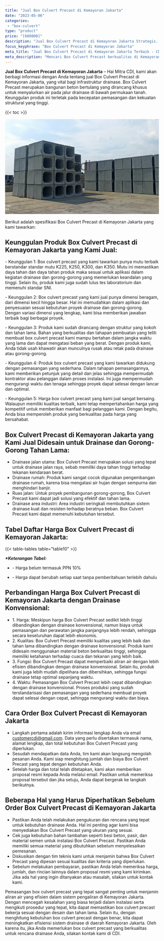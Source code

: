 ```yaml
---
title: "Jual Box Culvert Precast di Kemayoran Jakarta"
date: "2023-05-06"
categories:
 - "box-culvert"
type: "product"
price: "[600000]"
description: "Jual Box Culvert Precast di Kemayoran Jakarta Strategis. Box Culvert Precast ini menjadi solusi utama dalam proyek pembangunan sebagai saluran drainase yang prima dan tahan lama. Konsultasikan kebutuhan Anda sekarang."
focus_keyphrase: "Box Culvert Precast di Kemayoran Jakarta"
meta_title: "Jual Box Culvert Precast di Kemayoran Jakarta Terbaik - CDI"
meta_description: "Mencari Box Culvert Precast berkualitas di Kemayoran Jakarta? Kami adalah solusi tepat dengan penawaran kompetitif. Dapatkan informasi sekarang."
---
```


**Jual Box Culvert Precast di Kemayoran Jakarta** – Hai Mitra CDI, kami akan berbagi informasi dengan Anda tentang jual Box Culvert Precast di Kemayoran Jakarta, yang vital bagi infrastruktur drainase. Box Culvert Precast merupakan bangunan beton bertulang yang dirancang khusus untuk menyalurkan air pada jalur drainase di bawah permukaan tanah. Keunggulan produk ini terletak pada kecepatan pemasangan dan kekuatan struktural yang tinggi.

{{< toc >}}

![Jual Box Culvert Precast di Kemayoran Jakarta](/images/box-culvert/box-culvert-31.jpg)

Berikut adalah spesifikasi Box Culvert Precast di Kemayoran Jakarta yang kami tawarkan: 

## Keunggulan Produk Box Culvert Precast di Kemayoran Jakarta yang Kami Jual:

\- Keunggulan 1: Box culvert precast yang kami tawarkan punya mutu terbaik berstandar standar mutu K225, K250, K300, dan K350. Mutu ini memastikan daya tahan dan daya tahan produk maka sesuai untuk aplikasi dalam kegiatan drainase dan gorong-gorong yang memerlukan keandalan yang tinggi. Selain itu, produk kami juga sudah lulus tes laboratorium dan memenuhi standar SNI.

\- Keunggulan 2: Box culvert precast yang kami jual punya dimensi beragam, dari dimensi kecil hingga besar. Hal ini memudahkan dalam aplikasi dan penyesuaian sesuai kebutuhan proyek drainase dan gorong-gorong. Dengan variasi dimensi yang lengkap, kami bisa memberikan jawaban terbaik bagi berbagai proyek.

\- Keunggulan 3: Produk kami sudah dirancang dengan struktur yang kokoh dan tahan lama. Bahan yang berkualitas dan tahapan pembuatan yang teliti membuat box culvert precast kami mampu bertahan dalam jangka waktu yang lama dan dapat mengatasi beban yang berat. Dengan produk kami, Anda tidak usah khawatir akan munculnya rusak atau retak pada drainase atau gorong-gorong.

\- Keunggulan 4: Produk box culvert precast yang kami tawarkan didukung dengan pemasangan yang sederhana. Dalam tahapan pemasangannya, kami memberikan petunjuk yang detail dan jelas sehingga mempermudah kontraktor atau pelanggan dalam proses instalasi. Ini juga mempermudah mengurangi waktu dan tenaga sehingga proyek dapat selesai dengan lancar dan optimal.

\- Keunggulan 5: Harga box culvert precast yang kami jual sangat bersaing. Walaupun memiliki kualitas terbaik, kami tetap mempertahankan harga yang kompetitif untuk memberikan manfaat bagi pelanggan kami. Dengan begitu, Anda bisa memperoleh produk yang berkualitas pada harga yang bersahabat.

## Box Culvert Precast di Kemayoran Jakarta yang Kami Jual Didesain untuk Drainase dan Gorong-Gorong Tahan Lama:

*   Drainase jalan utama: Box Culvert Precast merupakan solusi yang tepat untuk drainase jalan raya, sebab memiliki daya tahan tinggi terhadap tekanan kendaraan berat.
*   Drainase rumah: Produk kami sangat cocok digunakan pengembangan drainase rumah, karena bisa mengatasi air hujan dengan sempurna dan menghindari banjir.
*   Ruas jalan: Untuk proyek pembangunan gorong-gorong, Box Culvert Precast kami dapat jadi solusi yang efektif dan tahan lama.
*   Drainase area industri: Area industri seringkali membutuhkan sistem drainase kuat dan resisten terhadap beratnya beban. Box Culvert Precast kami dapat memenuhi kebutuhan tersebut.

## Tabel Daftar Harga Box Culvert Precast di Kemayoran Jakarta:

{{< table-tables table="table10" >}}

**_\*Keterangan Tabel:_**

*   \- Harga belum termasuk PPN 10%

*   \- Harga dapat berubah setiap saat tanpa pemberitahuan terlebih dahulu

## Perbandingan Harga Box Culvert Precast di Kemayoran Jakarta dengan Drainase Konvensional:

*   1\. Harga: Meskipun harga Box Culvert Precast sedikit lebih tinggi dibandingkan dengan drainase konvensional, namun biaya untuk pemasangan dan perawatan jangka panjangnya lebih rendah, sehingga secara keseluruhan dapat lebih ekonomis.
*   2\. Kualitas: Box Culvert Precast memiliki kualitas yang lebih baik dan tahan lama dibandingkan dengan drainase konvensional. Produk kami didesain menggunakan material beton berkualitas tinggi, sehingga memiliki ketahanan terhadap cuaca dan tekanan yang lebih baik.
*   3\. Fungsi: Box Culvert Precast dapat memperbaiki aliran air dengan lebih efisien dibandingkan dengan drainase konvensional. Selain itu, produk kami juga lebih mudah dipelihara dan dibersihkan, sehingga fungsi drainase tetap optimal sepanjang waktu.
*   4\. Waktu: Pemasangan Box Culvert Precast lebih cepat dibandingkan dengan drainase konvensional. Proses produksi yang sudah terstandarisasi dan pemasangan yang sederhana membuat proyek dapat selesai dengan cepat, sehingga mengurangi waktu dan biaya.

## Cara Order Box Culvert Precast di Kemayoran Jakarta

*   Langkah pertama adalah kirim informasi lengkap Anda via email customercdi@gmail.com. Data yang perlu disertakan termasuk nama, alamat lengkap, dan total kebutuhan Box Culvert Precast yang diperlukan.
*   Sesudah mendapatkan data Anda, tim kami akan langsung mengolah pesanan Anda. Kami siap menghitung jumlah dan biaya Box Culvert Precast yang tepat dengan kebutuhan Anda.
*   Setelah harga dan total telah ditetapkan, kami akan memberikan proposal resmi kepada Anda melalui email. Pastikan untuk memeriksa proposal tersebut dan jika setuju, Anda dapat bergerak ke langkah berikutnya.

## Beberapa Hal yang Harus Diperhatikan Sebelum Order Box Culvert Precast di Kemayoran Jakarta

*   Pastikan Anda telah melakukan pengukuran dan rencana yang tepat untuk kebutuhan drainase Anda. Hal ini penting agar kami bisa menyediakan Box Culvert Precast yang ukuran yang sesuai.
*   Cek juga kebutuhan bahan tambahan seperti besi beton, pasir, dan material semen untuk instalasi Box Culvert Precast. Pastikan Anda memiliki semua material yang dibutuhkan sebelum menyelesaikan pemesanan.
*   Diskusikan dengan tim teknis kami untuk menjamin bahwa Box Culvert Precast yang dipesan sesuai kualitas dan kriteria yang diperlukan.
*   Sebelum melakukan pembayaran, pastikan Anda telah memeriksa harga, jumlah, dan rincian lainnya dalam proposal resmi yang kami kirimkan. Jika ada hal yang ingin ditanyakan atau masalah, silakan untuk kontak kami.

Pemasangan box culvert precast yang tepat sangat penting untuk menjamin aliran air yang efisien dalam sistem pengaliran di Kemayoran Jakarta. Dengan mencegah kesalahan yang biasa terjadi dalam instalasi serta mengikuti prosedur yang tepat, kita dapat memastikan box culvert precast bekerja sesuai dengan desain dan tahan lama. Selain itu, dengan menghitung kebutuhan box culvert precast dengan benar, kita dapat meningkatkan efisiensi sistem drainase di daerah Kemayoran Jakarta. Oleh karena itu, jika Anda memerlukan box culvert precast yang berkualitas untuk rencana drainase Anda, silakan kontak kami di CDI.